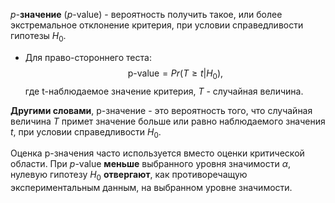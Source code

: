 $p$-**значение** ($p$-value) - вероятность получить такое, или более экстремальное отклонение критерия, при условии справедливости гипотезы $H_0$.

- Для право-стороннего теста:$$\text{p-value}=Pr(T\geq t | H_0),$$где t-наблюдаемое значение критерия, $T$ - случайная величина.

**Другими словами**, p-значение - это вероятность того, что случайная величина  $T$ примет значение больше или равно наблюдаемого значения $t$, при условии справедливости $H_0$.

Оценка p-значения часто используется вместо оценки критической области. При $p$-value **меньше** выбранного уровня значимости $\alpha$, нулевую гипотезу $H_0$ **отвергают**, как противоречащую экспериментальным данным, на выбранном уровне значимости.
